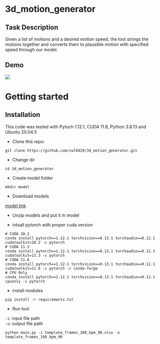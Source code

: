 # 3d_motion_generator

## Task Description
Given a list of motions and a desired motion speed, the tool strings the motions together and converts them to plausible motion with specified speed through our model.

## Demo

![](https://i.imgur.com/nNGdxfm.gif)

# Getting started
## Installation
This code was tested with Pytoch 1.12.1, CUDA 11.8, Python 3.8.13 and Ubuntu 20.04.5

- Clone this repo:

```
git clone https://github.com/cwl0429/3d_motion_generator.git
```

- Change dir

```
cd 3d_motion_generator
```

- Create model folder

```
mkdir model
```

- Download models

[model link](https://drive.google.com/file/d/1iXDmnqapE7vur89ivaM4VFc69JwIWd2r/view?usp=share_link)

- Unzip models and put it in model

- intsall pytorch with proper cuda version

```
# CUDA 10.2
conda install pytorch==1.12.1 torchvision==0.13.1 torchaudio==0.12.1 cudatoolkit=10.2 -c pytorch
# CUDA 11.3
conda install pytorch==1.12.1 torchvision==0.13.1 torchaudio==0.12.1 cudatoolkit=11.3 -c pytorch
# CUDA 11.6
conda install pytorch==1.12.1 torchvision==0.13.1 torchaudio==0.12.1 cudatoolkit=11.6 -c pytorch -c conda-forge
# CPU Only
conda install pytorch==1.12.1 torchvision==0.13.1 torchaudio==0.12.1 cpuonly -c pytorch
```

- install modules

```
pip install -r requirements.txt
```

- Run tool

`-i`: input file path <br/>
`-o`: output file path 

```
python main.py -i template_frames_160_bpm_90.xlsx -o template_frames_160_bpm_90  
```
